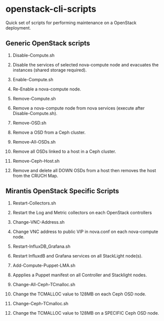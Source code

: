# openstack-cli-scripts
Quick set of scripts for performing maintenance on a OpenStack deployment.

## Generic OpenStack scripts

1. Disable-Compute.sh
  1. Disable the services of selected nova-compute node and evacuates the instances (shared storage required).
  
1. Enable-Compute.sh
  1. Re-Enable a nova-compute node.
  
1. Remove-Compute.sh
  1. Remove a nova-compute node from nova services (execute after Disable-Compute.sh).

1. Remove-OSD.sh
  1. Remove a OSD from a Ceph cluster.

1. Remove-All-OSDs.sh
  1. Remove all OSDs linked to a host in a Ceph cluster.

1. Remove-Ceph-Host.sh
  1. Remove and delete all DOWN OSDs from a host then removes the host from the CRUCH Map.
  
## Mirantis OpenStack Specific Scripts

1. Restart-Collectors.sh
  1. Restart the Log and Metric collectors on each OpenStack controllers
  
1. Change-VNC-Address.sh
  1. Change VNC address to public VIP in nova.conf on each nova-compute node.

1. Restart-InfluxDB_Grafana.sh
  1. Restart InfluxdB and Grafana services on all StackLight node(s).

1. Add-Compute-Puppet-LMA.sh
  1. Appplies a Puppet manifest on all Controller and Stacklight nodes.
  
1. Change-All-Ceph-TCmalloc.sh
  1. Change the TCMALLOC value to 128MB on each Ceph OSD node.

1. Change-Ceph-TCmalloc.sh
  1. Change the TCMALLOC value to 128MB on a SPECIFIC Ceph OSD node.
  
